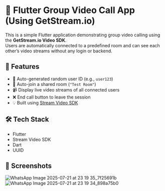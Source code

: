 # 📱 Flutter Group Video Call App (Using GetStream.io)

This is a simple Flutter application demonstrating group video calling using the **GetStream.io Video SDK**.  
Users are automatically connected to a predefined room and can see each other’s video streams without any login or backend.

## 🚀 Features

- 🔄 Auto-generated random user ID (e.g., `user123`)
- 🔗 Auto-join a shared room (`"Test Room"`)
- 📹 Display live video streams of all connected users
- ❌ End call button to leave the session
- 💡 Built using [Stream Video SDK](https://getstream.io/video/)

## 🛠️ Tech Stack

- Flutter
- Stream Video SDK
- Dart
- UUID

## 📸 Screenshots

![WhatsApp Image 2025-07-21 at 23 19 35_7f25691b](https://github.com/user-attachments/assets/d1dda122-3e85-42a2-a5fb-66fc3f16f37e)
![WhatsApp Image 2025-07-21 at 23 19 34_898a75b0](https://github.com/user-attachments/assets/d0d983cc-5f0a-46c9-9c5f-0659cefb70cb)




